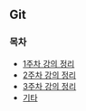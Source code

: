 ## Git

### 목차

- [1주차 강의 정리](./week/git_1week.md)
- [2주차 강의 정리](./week/git_2week.md)
- [3주차 강의 정리](./week/git_3week.md)
- [기타](https://github.com/gjoireh/Git/tree/main/caution)

